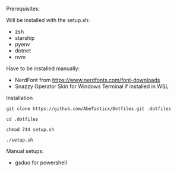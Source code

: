 Prerequisites:

Will be installed with the setup.sh:
- zsh
- starship
- pyenv
- dotnet
- nvm

Have to be installed manually:
- NerdFont from https://www.nerdfonts.com/font-downloads
- Snazzy Operator Skin for Windows Terminal if installed in WSL

Installation

```
git clone https://github.com/AbeTasticx/Dotfiles.git .dotfiles

cd .dotfiles

chmod 744 setup.sh

./setup.sh
```

Manual setups:

- gsduo for powershell
